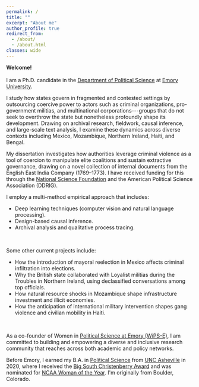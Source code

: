 ```yaml
---
permalink: /
title: ""
excerpt: "About me"
author_profile: true
redirect_from: 
  - /about/
  - /about.html
classes: wide
---
```



**Welcome!** <br /> <br /> I am a Ph.D. candidate in the [Department of Political Science](http://polisci.emory.edu/home/index.html) at [Emory University](https://www.emory.edu/home/index.html). <br />


I study how states govern in fragmented and contested settings by outsourcing coercive power to actors such as criminal organizations, pro-government militias, and multinational corporations---groups that do not seek to overthrow the state but nonetheless profoundly shape its development. Drawing on archival research, fieldwork, causal inference, and large-scale text analysis, I examine these dynamics across diverse contexts including Mexico, Mozambique, Northern Ireland, Haiti, and Bengal.
<br /> 

My dissertation investigates how authorities leverage criminal violence as a tool of coercion to manipulate elite coalitions and sustain extractive governance, drawing on a novel collection of internal documents from the English East India Company (1769–1773). I have received funding for this through the [National Science Foundation](https://apsanet.org/programs/doctoral-dissertation-research-improvement-grants/) and the American Political Science Association (DDRIG).
<br /> 
     
I employ a multi-method empirical approach that includes:

- Deep learning techniques (computer vision and natural language processing).
- Design-based causal inference.
- Archival analysis and qualitative process tracing.
<br /> 

Some other current projects include:

- How the introduction of mayoral reelection in Mexico affects criminal infiltration into elections.
- Why the British state collaborated with Loyalist militias during the Troubles in Northern Ireland, using declassified conversations among top officials.
- How natural resource shocks in Mozambique shape infrastructure investment and illicit economies.
- How the anticipation of international military intervention shapes gang violence and civilian mobility in Haiti.
<br /> 

As a co-founder of Women in [Political Science at Emory (WiPS-E)](https://x.com/WomeninPSEmory), I am committed to building and empowering a diverse and inclusive research community that reaches across both academic and policy networks.
<br />

Before Emory, I earned my B.A. in [Political Science](https://politicalscience.unca.edu/) from [UNC Asheville](https://www.unca.edu/) in 2020, where I received the [Big South Christenberry Award](https://uncabulldogs.com/news/2020/5/20/womens-swimming-diving-adee-weller-receives-2020-big-south-christenberry-award.aspx) and was nominated for [NCAA Woman of the Year](https://www.ncaa.org/news/2020/7/14/ncaa-schools-announce-nominees-for-2020-ncaa-woman-of-the-year.aspx). I'm originally from Boulder, Colorado.

 
